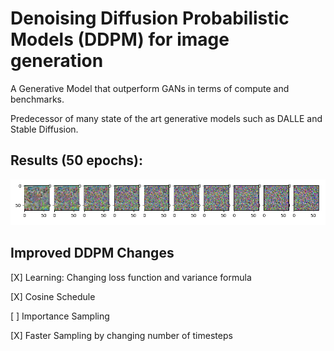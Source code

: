 # Denoising Diffusion Probabilistic Models (DDPM) for image generation

A Generative Model that outperform GANs in terms of compute and benchmarks.

Predecessor of many state of the art generative models such as DALLE and Stable Diffusion.


## Results (50 epochs):


![alt text](https://github.com/YHL04/ddpm/blob/main/src/diffusionprocess.png)



## Improved DDPM Changes

[X] Learning: Changing loss function and variance formula

[X] Cosine Schedule

[ ] Importance Sampling

[X] Faster Sampling by changing number of timesteps

